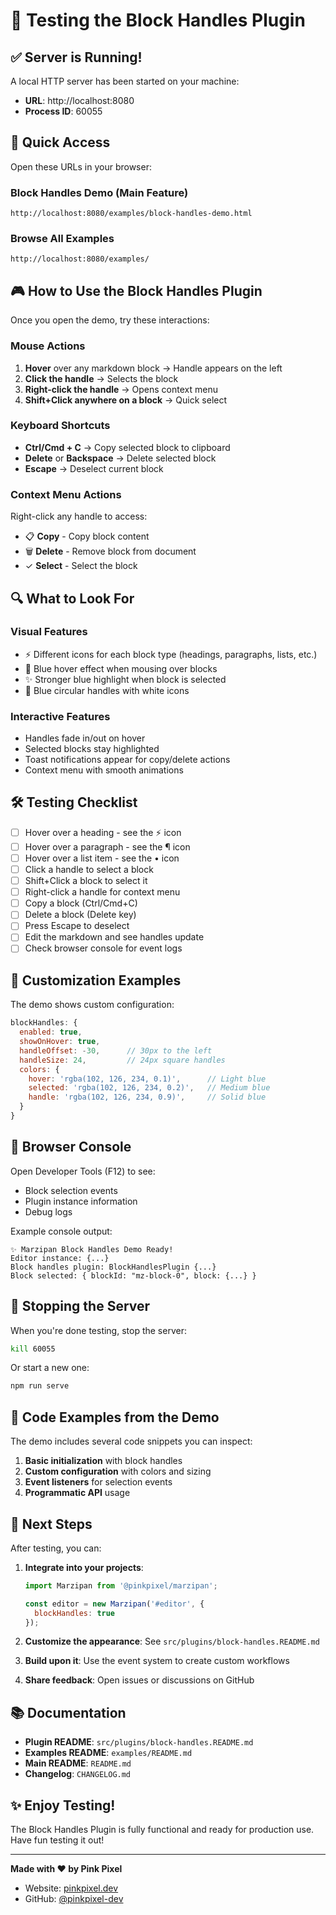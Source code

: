 # 🧪 Testing the Block Handles Plugin

## ✅ Server is Running!

A local HTTP server has been started on your machine:
- **URL**: http://localhost:8080
- **Process ID**: 60055

## 🎯 Quick Access

Open these URLs in your browser:

### Block Handles Demo (Main Feature)
```
http://localhost:8080/examples/block-handles-demo.html
```

### Browse All Examples
```
http://localhost:8080/examples/
```

## 🎮 How to Use the Block Handles Plugin

Once you open the demo, try these interactions:

### Mouse Actions
1. **Hover** over any markdown block → Handle appears on the left
2. **Click the handle** → Selects the block
3. **Right-click the handle** → Opens context menu
4. **Shift+Click anywhere on a block** → Quick select

### Keyboard Shortcuts
- **Ctrl/Cmd + C** → Copy selected block to clipboard
- **Delete** or **Backspace** → Delete selected block
- **Escape** → Deselect current block

### Context Menu Actions
Right-click any handle to access:
- 📋 **Copy** - Copy block content
- 🗑️ **Delete** - Remove block from document
- ✓ **Select** - Select the block

## 🔍 What to Look For

### Visual Features
- ⚡ Different icons for each block type (headings, paragraphs, lists, etc.)
- 🎨 Blue hover effect when mousing over blocks
- ✨ Stronger blue highlight when block is selected
- 🔵 Blue circular handles with white icons

### Interactive Features
- Handles fade in/out on hover
- Selected blocks stay highlighted
- Toast notifications appear for copy/delete actions
- Context menu with smooth animations

## 🛠️ Testing Checklist

- [ ] Hover over a heading - see the ⚡ icon
- [ ] Hover over a paragraph - see the ¶ icon  
- [ ] Hover over a list item - see the • icon
- [ ] Click a handle to select a block
- [ ] Shift+Click a block to select it
- [ ] Right-click a handle for context menu
- [ ] Copy a block (Ctrl/Cmd+C)
- [ ] Delete a block (Delete key)
- [ ] Press Escape to deselect
- [ ] Edit the markdown and see handles update
- [ ] Check browser console for event logs

## 🎨 Customization Examples

The demo shows custom configuration:

```javascript
blockHandles: {
  enabled: true,
  showOnHover: true,
  handleOffset: -30,      // 30px to the left
  handleSize: 24,         // 24px square handles
  colors: {
    hover: 'rgba(102, 126, 234, 0.1)',      // Light blue
    selected: 'rgba(102, 126, 234, 0.2)',   // Medium blue
    handle: 'rgba(102, 126, 234, 0.9)',     // Solid blue
  }
}
```

## 🐛 Browser Console

Open Developer Tools (F12) to see:
- Block selection events
- Plugin instance information
- Debug logs

Example console output:
```
✨ Marzipan Block Handles Demo Ready!
Editor instance: {...}
Block handles plugin: BlockHandlesPlugin {...}
Block selected: { blockId: "mz-block-0", block: {...} }
```

## 🔧 Stopping the Server

When you're done testing, stop the server:

```bash
kill 60055
```

Or start a new one:
```bash
npm run serve
```

## 📝 Code Examples from the Demo

The demo includes several code snippets you can inspect:

1. **Basic initialization** with block handles
2. **Custom configuration** with colors and sizing
3. **Event listeners** for selection events
4. **Programmatic API** usage

## 🚀 Next Steps

After testing, you can:

1. **Integrate into your projects**:
   ```javascript
   import Marzipan from '@pinkpixel/marzipan';
   
   const editor = new Marzipan('#editor', {
     blockHandles: true
   });
   ```

2. **Customize the appearance**: See `src/plugins/block-handles.README.md`

3. **Build upon it**: Use the event system to create custom workflows

4. **Share feedback**: Open issues or discussions on GitHub

## 📚 Documentation

- **Plugin README**: `src/plugins/block-handles.README.md`
- **Examples README**: `examples/README.md`
- **Main README**: `README.md`
- **Changelog**: `CHANGELOG.md`

## ✨ Enjoy Testing!

The Block Handles Plugin is fully functional and ready for production use. Have fun testing it out!

---

**Made with ❤️ by Pink Pixel**
- Website: [pinkpixel.dev](https://pinkpixel.dev)
- GitHub: [@pinkpixel-dev](https://github.com/pinkpixel-dev)
